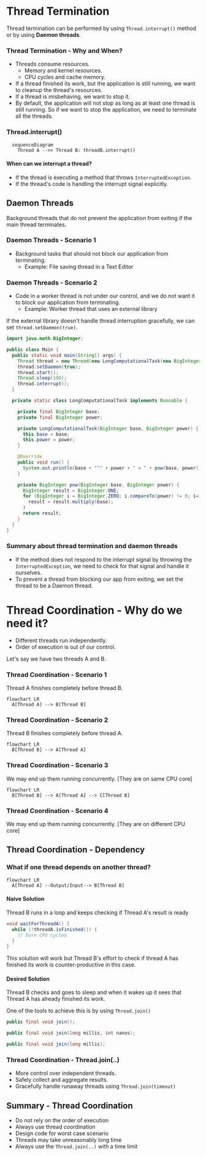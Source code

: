 # Thread Termination

Thread termination can be performed by using `Thread.interrupt()` method or by using **Daemon threads**.

### Thread Termination - Why and When?

- Threads consume resources.
  - Memory and kernel resources.
  - CPU cycles and cache memory.
- If a thread finished its work, but the application is still running, we want to cleanup the thread's resources.
- If a thread is misbehaving, we want to stop it.
- By default, the application will not stop as long as at least one thread is still running. So if we want to stop the application, we need
  to terminate all the threads.

### Thread.interrupt()

```mermaid
  sequenceDiagram
    Thread A -->> Thread B: threadB.interrupt()
```

#### When can we interrupt a thread?

- If the thread is executing a method that throws `InterruptedException`.
- If the thread's code is handling the interrupt signal explicitly.

## Daemon Threads

Background threads that do not prevent the application from exiting if the main thread terminates.

### Daemon Threads - Scenario 1

- Background tasks that should not block our application from terminating.
  - Example: File saving thread in a Text Editor

### Daemon Threads - Scenario 2

- Code in a worker thread is not under our control, and we do not want it to block our application from terminating.
  - Example: Worker thread that uses an external library

If the external library doesn't handle thread interruption gracefully, we can set `thread.setDaemon(true)`.

```java
import java.math.BigInteger;

public class Main {
  public static void main(String[] args) {
    Thread thread = new Thread(new LongComputationalTask(new BigInteger("2000000"), new BigInteger("10000000")));
    thread.setDaemon(true);
    thread.start();
    Thread.sleep(100);
    thread.interrupt();
  }

  private static class LongComputationalTask implements Runnable {

    private final BigInteger base;
    private final BigInteger power;

    private LongComputationalTask(BigInteger base, BigInteger power) {
      this.base = base;
      this.power = power;
    }

    @Override
    public void run() {
      System.out.println(base + "^" + power + " = " + pow(base, power));
    }

    private BigInteger pow(BigInteger base, BigInteger power) {
      BigInteger result = BigInteger.ONE;
      for (BigInteger i = BigInteger.ZERO; i.compareTo(power) != 0; i=i.add(BigInteger.ONE)) {
        result = result.multiply(base);
      }
      return result;
    }
  }
}
```

### Summary about thread termination and daemon threads

- If the method does not respond to the interrupt signal by throwing the `InterruptedException`, we need to check for that signal and handle it ourselves.
- To prevent a thread from blocking our app from exiting, we set the thread to be a Daemon thread.

# Thread Coordination - Why do we need it?

- Different threads run independently.
- Order of execution is out of our control.

Let's say we have two threads A and B.

### Thread Coordination - Scenario 1

Thread A finishes completely before thread B.

```mermaid
flowchart LR
  A[Thread A] --> B[Thread B]
```

### Thread Coordination - Scenario 2

Thread B finishes completely before thread A.

```mermaid
flowchart LR
  B[Thread B] --> A[Thread A]
```

### Thread Coordination - Scenario 3

We may end up them running concurrently. [They are on same CPU core]

```mermaid
flowchart LR
  B[Thread B] --> A[Thread A] --> C[Thread B]
```

### Thread Coordination - Scenario 4

We may end up them running concurrently. [They are on different CPU core]


## Thread Coordination - Dependency

### What if one thread depends on another thread?

```mermaid
flowchart LR
  A[Thread A] --Output/Input--> B[Thread B]
```

#### Naive Solution

Thread B runs in a loop and keeps checking if Thread A's result is ready

```java
void waitForThreadA() {
  while (!threadA.isFinished()) {
    // burn CPU cycles
  }
}
```

This solution will work but Thread B's effort to check if thread A has finished its work is counter-productive in this case.

#### Desired Solution

Thread B checks and goes to sleep and when it wakes up it sees that Thread A has already finished its work.

One of the tools to achieve this is by using `Thread.join()`

```java
public final void join();

public final void join(long millis, int nanos);

public final void join(long millis);
```

### Thread Coordination - Thread.join(..)

- More control over independent threads.
- Safely collect and aggregate results.
- Gracefully handle runaway threads using `Thread.join(timeout)`

## Summary - Thread Coordination

- Do not rely on the order of execution
- Always use thread coordination
- Design code for worst case scenario
- Threads may take unreasonably long time
- Always use the `Thread.join(..)` with a time limit
